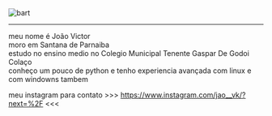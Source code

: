 ## 
![bart](https://media.tenor.com/jevHtILwYhMAAAAM/mad-lonely.gif)
****
meu nome é João Victor
\
moro em Santana de Parnaiba
\
estudo no ensino medio no Colegio Municipal Tenente Gaspar De Godoi Colaço
\
conheço um pouco de python e tenho experiencia avançada com linux e com windowns tambem

meu instagram para contato >>> https://www.instagram.com/jao__vk/?next=%2F <<<

<!--
**fenixistark/fenixistark** is a ✨ _special_ ✨ repository because its `README.md` (this file) appears on your GitHub profile.

Here are some ideas to get you started:

- 🔭 I’m currently working on ...
- 🌱 I’m currently learning ...
- 👯 I’m looking to collaborate on ...
- 🤔 I’m looking for help with ...
- 💬 Ask me about ...
- 📫 How to reach me: ...
- 😄 Pronouns: ...
- ⚡ Fun fact: ...
-->
